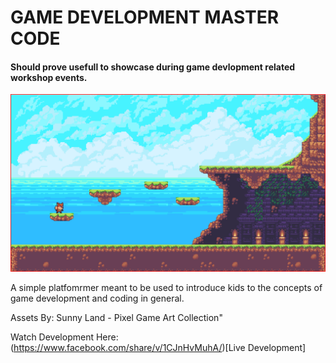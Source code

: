 # GAME DEVELOPMENT MASTER CODE

#### Should prove usefull to showcase during game devlopment related workshop events. 
![Alt text](./screenshot.png "a title")

A simple platfomrmer meant to be used to introduce kids to the concepts of game development and coding in general.


Assets By: Sunny Land - Pixel Game Art Collection"

Watch Development Here: (https://www.facebook.com/share/v/1CJnHvMuhA/)[Live Development]

